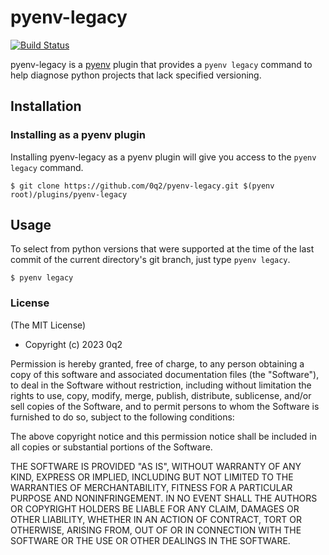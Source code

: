 # pyenv-legacy

[![Build Status](https://travis-ci.com/0q2/pyenv-legacy.svg?branch=master)](https://travis-ci.com/0q2/pyenv-legacy)

pyenv-legacy is a [pyenv](https://github.com/pyenv/pyenv) plugin
that provides a `pyenv legacy` command to help diagnose python projects that lack specified versioning.

## Installation

### Installing as a pyenv plugin

Installing pyenv-legacy as a pyenv plugin will give you access to the
`pyenv legacy` command.

    $ git clone https://github.com/0q2/pyenv-legacy.git $(pyenv root)/plugins/pyenv-legacy

## Usage

To select from python versions that were supported at the time of the last commit of the current directory's git branch, just type `pyenv legacy`.

    $ pyenv legacy

### License

(The MIT License)

* Copyright (c) 2023 0q2

Permission is hereby granted, free of charge, to any person obtaining
a copy of this software and associated documentation files (the
"Software"), to deal in the Software without restriction, including
without limitation the rights to use, copy, modify, merge, publish,
distribute, sublicense, and/or sell copies of the Software, and to
permit persons to whom the Software is furnished to do so, subject to
the following conditions:

The above copyright notice and this permission notice shall be
included in all copies or substantial portions of the Software.

THE SOFTWARE IS PROVIDED "AS IS", WITHOUT WARRANTY OF ANY KIND,
EXPRESS OR IMPLIED, INCLUDING BUT NOT LIMITED TO THE WARRANTIES OF
MERCHANTABILITY, FITNESS FOR A PARTICULAR PURPOSE AND
NONINFRINGEMENT. IN NO EVENT SHALL THE AUTHORS OR COPYRIGHT HOLDERS BE
LIABLE FOR ANY CLAIM, DAMAGES OR OTHER LIABILITY, WHETHER IN AN ACTION
OF CONTRACT, TORT OR OTHERWISE, ARISING FROM, OUT OF OR IN CONNECTION
WITH THE SOFTWARE OR THE USE OR OTHER DEALINGS IN THE SOFTWARE.
